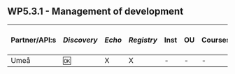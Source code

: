 ## WP5.3.1 - Management of development

Partner/API:s | *Discovery* | *Echo* | *Registry* | **Inst** | **OU** | **Courses** | **Simple Cource Rep** | 
------------- | ----------- | ------ | ---------- | -------- | ------ | ----------- | --------------------- |
Umeå          |:ok:      |    X   |     X      |    -     |   -    |      -      |           -           |
